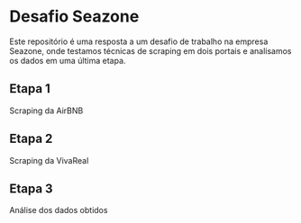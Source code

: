 # Desafio Seazone

Este repositório é uma resposta a um desafio de trabalho na empresa Seazone, onde testamos técnicas de scraping em dois portais
e analisamos os dados em uma última etapa.

## Etapa 1

Scraping da AirBNB

## Etapa 2

Scraping da VivaReal

## Etapa 3

Análise dos dados obtidos
